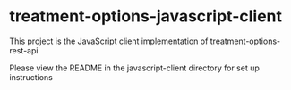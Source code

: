 # treatment-options-javascript-client

This project is the JavaScript client implementation of treatment-options-rest-api

Please view the README in the javascript-client directory for set up instructions